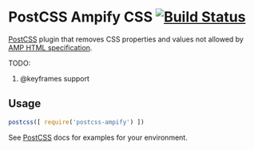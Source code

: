# PostCSS Ampify CSS [![Build Status](https://travis-ci.org/dpiatkowski/postcss-ampify.svg?branch=master)](https://travis-ci.org/dpiatkowski/postcss-ampify)

[PostCSS](https://github.com/postcss/postcss) plugin that removes CSS properties and values not allowed by [AMP HTML specification](https://www.ampproject.org/docs/guides/responsive/style_pages).

TODO: 
1. @keyframes support

## Usage

```js
postcss([ require('postcss-ampify') ])
```

See [PostCSS](https://github.com/postcss/postcss) docs for examples for your environment.
